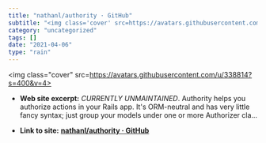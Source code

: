 ```yaml
---
title: "nathanl/authority · GitHub"
subtitle: "<img class='cover' src=https://avatars.githubusercontent.com/u/338814?s=400&v=4>"
category: "uncategorized"
tags: []
date: "2021-04-06"
type: "rain"
---
```

<img class="cover" src=https://avatars.githubusercontent.com/u/338814?s=400&v=4>



* **Web site excerpt:** *CURRENTLY UNMAINTAINED*. Authority helps you authorize actions in your Rails app. It&#39;s ORM-neutral and has very little fancy syntax; just group your models under one or more Authorizer cla...

* **Link to site:** **[nathanl/authority · GitHub](https://github.com/nathanl/authority)**